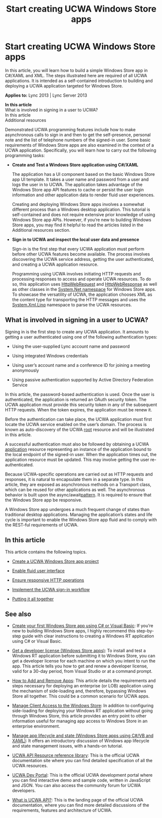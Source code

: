 ﻿---
title: Start creating UCWA Windows Store apps
TOCTitle: Start creating UCWA Windows Store apps
ms:assetid: ae341e4b-e90e-4efe-87d4-5d2f797cba18
ms:mtpsurl: https://msdn.microsoft.com/en-us/library/Dn551187(v=office.15)
ms:contentKeyID: 60829953
ms.date: 07/25/2014
mtps_version: v=office.15
---

# Start creating UCWA Windows Store apps

In this article, you will learn how to build a simple Windows Store app in C\#/XAML and XML. The steps illustrated here are required of all UCWA applications. It is intended as a self-contained introduction to building and deploying a UCWA application targeted for Windows Store.


**Applies to:** Lync 2013 | Lync Server 2013

**In this article**  
What is involved in signing in a user to UCWA?  
In this article  
Additional resources  

Demonstrated UCWA programming features include how to make asynchronous calls to sign in and then to get the self-presence, personal note and the list of telephone numbers of the signed-in user. Some basic requirements of Windows Store apps are also examined in the context of a UCWA application. Specifically, you will learn how to carry out the following programming tasks:

  - **Create and Test a Windows Store application using C\#/XAML**
    
    The application has a UI component based on the basic Windows Store app UI template. It takes a user name and password from a user and logs the user in to UCWA. The application takes advantage of the Windows Store app API features to cache or persist the user login information and other application data to render fluid user experiences.
    
    Creating and deploying Windows Store apps involves a somewhat different process than a Windows desktop application. This tutorial is self-contained and does not require extensive prior knowledge of using Windows Store app APIs. However, if you’re new to building Windows Store apps, you may find it helpful to read the articles listed in the Additional resources section.

  - **Sign in to UCWA and inspect the local user data and presence**
    
    Sign-in is the first step that every UCWA application must perform before other UCWA features become available. The process involves discovering the UCWA service address, getting the user authenticated, and creating a UCWA application resource.
    
    Programming using UCWA involves initiating HTTP requests and processing responses to access and operate UCWA resources. To do so, this application uses [HttpWebRequest](http://msdn.microsoft.com/en-us/library/system.net.httpwebrequest\(v=vs.110\).aspx) and [HttpWebResponse](http://msdn.microsoft.com/en-us/library/system.net.httpwebresponse\(v=vs.110\).aspx) as well as other classes in the [System.Net namespace](http://msdn.microsoft.com/en-us/library/system.net\(v=vs.110\).aspx) for Windows Store apps. To showcase the versatility of UCWA, the application chooses XML as the content type for transporting the HTTP messages and uses the [System.Xml.Linq](http://msdn.microsoft.com/en-us/library/system.xml.linq\(v=vs.110\).aspx) namespace to parse the UCWA resources.

## What is involved in signing in a user to UCWA?

Signing in is the first step to create any UCWA application. It amounts to getting a user authenticated using one of the following authentication types:

  - Using the user-supplied Lync account name and password

  - Using integrated Windows credentials

  - Using user’s account name and a conference ID for joining a meeting anonymously

  - Using passive authentication supported by Active Directory Federation Service

In this article, the password-based authentication is used. Once the user is authenticated, the application is returned an OAuth security token. The UCWA application must provide this security token in any of the subsequent HTTP requests. When the token expires, the application must be renew it.

Before the authentication can take place, the UCWA application must first locate the UCWA service enabled on the user’s domain. The process is known as auto-discovery of the UCWA [root](http://ucwa.skype.com/documentation/gettingstarted-rooturl) resource and will be illustrated in this article.

A successful authentication must also be followed by obtaining a UCWA [application](http://ucwa.skype.com/documentation/resources-application) resource representing an instance of the application bound to the local endpoint of the signed-in user. When the application times out, the application resource must be updated. This may involve getting the user re-authenticated.

Because UCWA-specific operations are carried out as HTTP requests and responses, it is natural to encapsulate them in a separate type. In this article, they are exposed as asynchronous methods on a Transport class, which can be reused for other applications as well. The asynchronous behavior is built upon the async/await[pattern](http://msdn.microsoft.com/en-us/library/vstudio/hh191443.aspx). It is required to ensure that the Windows Store app be responsive.

A Windows Store app undergoes a much frequent change of states than traditional desktop applications. Managing the application’s states and life cycle is important to enable the Windows Store app fluid and to comply with the REST-ful requirements of UCWA.

## In this article

This article contains the following topics.

  - [Create a UCWA Windows Store app project](create-a-ucwa-windows-store-app-project.md)

  - [Enable fluid user interface](enable-fluid-user-interface.md)

  - [Ensure responsive HTTP operations](ensure-responsive-http-operations.md)

  - [Implement the UCWA sign-in workflow](implement-the-ucwa-sign-in-workflow.md)

  - [Putting it all together](putting-it-all-together.md)

## See also

  - [Create your first Windows Store app using C\# or Visual Basic](http://msdn.microsoft.com/en-us/library/windows/apps/hh974581.aspx): If you’re new to building Windows Store apps, I highly recommend this step-by-step guide with clear instructions to creating a Windows RT application using C\# or Visual Basic.

  - [Get a developer license (Windows Store apps)](http://msdn.microsoft.com/en-us/library/windows/apps/hh974578.aspx): To install and test a Windows RT application before submitting it to Windows Store, you can get a developer license for each machine on which you intent to run the app. This article tells you how to get and renew a developer license, valid for a 30-day period, from Visual Studio or at a command prompt.

  - [How to Add and Remove Apps](http://technet.microsoft.com/en-us/library/hh852635.aspx): This article details the requirements and steps necessary for deploying an enterprise (or LOB) application using the mechanism of side-loading and, therefore, bypassing Windows Store all together. This could be a common scenario for UCWA apps.

  - [Manage Client Access to the Windows Store](http://technet.microsoft.com/en-us/library/hh832040.aspx): In addition to configuring side-loading for deploying your Windows RT application without going through Windows Store, this article provides an entry point to other information useful for managing app access to Windows Store in an enterprise environment.

  - [Manage app lifecycle and state (Windows Store apps using C\#/VB and XAML)](http://msdn.microsoft.com/en-us/library/windows/apps/hh986968.aspx): It offers an introductory discussion of Windows app lifecycle and state management issues, with a hands-on tutorial.

  - [UCWA API Resource reference library](http://ucwa.skype.com/documentation/api-reference): This is the official UCWA documentation site where you can find detailed specification of all the UCWA resources.

  - [UCWA Dev Portal](http://ucwa.skype.com/): This is the official UCWA development portal where you can find interactive demo and sample code, written in JavaScript and JSON. You can also access the community forum for UCWA developers.

  - [What is UCWA API?](http://ucwa.skype.com/documentation/what-is-lync-ucwa-api): This is the landing page of the official UCWA documentation, where you can find more detailed discussions of the requirements, features and architecture of UCWA.

